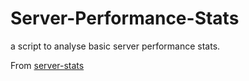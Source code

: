# Server-Performance-Stats
a script to analyse basic server performance stats.

From [server-stats](https://roadmap.sh/projects/server-stats)
